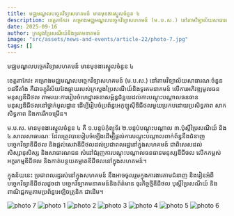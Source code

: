 ```yaml
---
title: មជ្ឈមណ្ឌលបច្ចេកវិទ្យាសហគមន៍ មានមុខងារស្នូលចំនួន ៤
description: ខេត្តតាកែវ៖ គម្រោងមជ្ឈមណ្ឌលបច្ចេកវិទ្យាសហគមន៍ (ម.ប.ស.) នៅតាមវិទ្យាល័យសាធារណៈចំនួន ១៨ទីតាំង គឺជាចក្ខុវិស័យវែងឆ្ងាយរបស់ក្រសួងប្រៃសណីយ៍និងទូរគមនាគមន៍ លើការអភិវឌ្ឍមូលធនមនុស្សឌីជីថល តាមរយៈការរៀបចំហេដ្ឋារចនាសម្ព័ន្ធជំនួយដល់ការបណ្តុះបណ្តាលធនធានមនុស្សឌីជីថលនៅថ្នាក់មូលដ្ឋាន ដើម្បីរៀបចំប្រព័ន្ធអេកូឡូស៊ីឌីជីថលមួយប្រកបដោយប្រសិទ្ធភាព សាកសិទ្ធភាព និងការរីកចម្រើន។
date: 2025-09-16 
author: ក្រសួងប្រៃសណីយ៍និងទូរគមនាគមន៍
image: "src/assets/news-and-events/article-22/photo-7.jpg"
tags: []
---
```


មជ្ឈមណ្ឌលបច្ចេកវិទ្យាសហគមន៍ មានមុខងារស្នូលចំនួន ៤

ខេត្តតាកែវ៖ គម្រោងមជ្ឈមណ្ឌលបច្ចេកវិទ្យាសហគមន៍ (ម.ប.ស.) នៅតាមវិទ្យាល័យសាធារណៈចំនួន ១៨ទីតាំង គឺជាចក្ខុវិស័យវែងឆ្ងាយរបស់ក្រសួងប្រៃសណីយ៍និងទូរគមនាគមន៍ លើការអភិវឌ្ឍមូលធនមនុស្សឌីជីថល តាមរយៈការរៀបចំហេដ្ឋារចនាសម្ព័ន្ធជំនួយដល់ការបណ្តុះបណ្តាលធនធានមនុស្សឌីជីថលនៅថ្នាក់មូលដ្ឋាន ដើម្បីរៀបចំប្រព័ន្ធអេកូឡូស៊ីឌីជីថលមួយប្រកបដោយប្រសិទ្ធភាព សាកសិទ្ធភាព និងការរីកចម្រើន។

ម.ប.ស. មានមុខងារស្នូលចំនួន ៤ គឺ ១.បន្ទប់កុំព្យូទ័រ ២.បន្ទប់បណ្តុះបណ្តាល ៣.ប៉ុស្តិ៍ប្រៃសណីយ៍ និង ៤.សាលសាធារណៈ ដែលត្រូវបានរៀបចំឡើងដើម្បីផ្តល់ការបណ្តុះបណ្តាលពាក់ព័ន្ធនឹងជំនាញបច្ចេកវិទ្យាឌីជីថល និងផ្តល់សេវាឌីជីថលដល់ប្រជាពលរដ្ឋនៅក្នុងសហគមន៍ ជាពិសេសដល់សិស្សានុសិស្ស និងសាធារណជន សំដៅជំរុញការបណ្តុះបណ្តាលធនធានមនុស្សឌីជីថល លើកកម្ពស់អក្ខរកម្មឌីជីថល និងកាត់បន្ថយគម្លាតឌីជីថលនៅក្នុងសហគមន៍។ 

ក្នុងន័យនេះ ប្រជាពលរដ្ឋរស់នៅក្នុងសហគមន៍ នឹងអាចចូលរួមក្នុងការងារតាមជំនាញ និងរៀនអំពីបច្ចេកវិទ្យាឌីជីថលដូចជា បច្ចេកវិទ្យាគមនាគមន៍និងព័ត៌មាន ធុរកិច្ចថ្មីឌីជីថល បុស្ដិ៍ប្រៃសណីយ៍ និងពាណិជ្ជកម្មតាមប្រព័ន្ធអេឡិចត្រូនិក ជាដើម។

![photo 7](src/assets/news-and-events/article-22/thumbnail.jpg)
![photo 1](src/assets/news-and-events/article-22/photo-1.jpg)
![photo 2](src/assets/news-and-events/article-22/photo-2.jpg)
![photo 3](src/assets/news-and-events/article-22/photo-3.jpg)
![photo 4](src/assets/news-and-events/article-22/photo-4.jpg)
![photo 5](src/assets/news-and-events/article-22/photo-5.jpg)
![photo 6](src/assets/news-and-events/article-22/photo-6.jpg)

